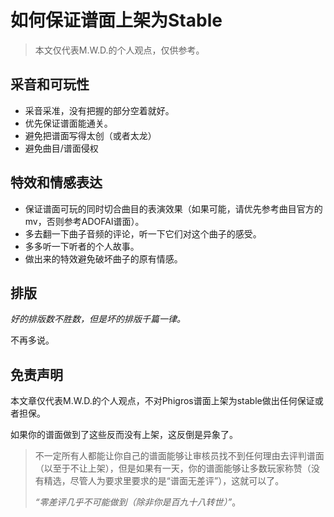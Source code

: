 # 如何保证谱面上架为Stable

> 本文仅代表M.W.D.的个人观点，仅供参考。

## 采音和可玩性

* 采音采准，没有把握的部分空着就好。
* 优先保证谱面能通关。
* 避免把谱面写得太创（或者太龙）
* 避免曲目/谱面侵权

## 特效和情感表达

* 保证谱面可玩的同时切合曲目的表演效果（如果可能，请优先参考曲目官方的mv，否则参考ADOFAI谱面）。
* 多去翻一下曲子音频的评论，听一下它们对这个曲子的感受。
* 多多听一下听者的个人故事。
* 做出来的特效避免破坏曲子的原有情感。

## 排版

*好的排版数不胜数，但是坏的排版千篇一律。*

不再多说。

## 免责声明

本文章仅代表M.W.D.的个人观点，不对Phigros谱面上架为stable做出任何保证或者担保。

如果你的谱面做到了这些反而没有上架，这反倒是异象了。

> 不一定所有人都能让你自己的谱面能够让审核员找不到任何理由去评判谱面（以至于不让上架），但是如果有一天，你的谱面能够让多数玩家称赞（没有精选，尽管人为要求里要求的是“谱面无差评”），这就可以了。
>
> *“零差评几乎不可能做到（除非你是百九十八转世）”*。